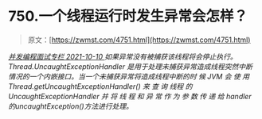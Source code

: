 <!--yml
category: 未分类
date: 0001-01-01 00:00:00
--->

# 750.一个线程运行时发生异常会怎样？

> 原文：[https://zwmst.com/4751.html](https://zwmst.com/4751.html)

   [ *并发编程面试专栏* ](https://zwmst.com/%e5%b9%b6%e5%8f%91%e7%bc%96%e7%a8%8b%e9%9d%a2%e8%af%95%e4%b8%93%e6%a0%8f)*[ <time datetime="2021-10-10T22:27:47+08:00"> 2021-10-10 </time> ](https://zwmst.com/4751.html)  如果异常没有被捕获该线程将会停止执行。Thread.UncaughtExceptionHandler 是用于处理未捕获异常造成线程突然中断情况的一个内嵌接口。当一个未捕获异常将造成线程中断的时 候 JVM 会 使 用Thread.getUncaughtExceptionHandler() 来 查 询 线程 的UncaughtExceptionHandler 并 将 线 程 和 异 常 作 为 参 数 传 递 给 handler 的uncaughtException()方法进行处理。*
